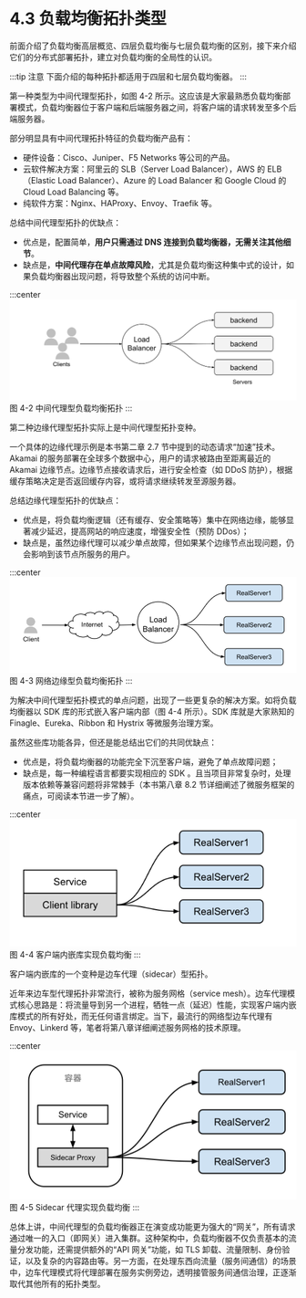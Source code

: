 # 4.3 负载均衡拓扑类型

前面介绍了负载均衡高层概览、四层负载均衡与七层负载均衡的区别，接下来介绍它们的分布式部署拓扑，建立对负载均衡的全局性的认识。

:::tip 注意
下面介绍的每种拓扑都适用于四层和七层负载均衡器。
:::

第一种类型为中间代理型拓扑，如图 4-2 所示。这应该是大家最熟悉负载均衡部署模式，负载均衡器位于客户端和后端服务器之间，将客户端的请求转发至多个后端服务器。

部分明显具有中间代理拓扑特征的负载均衡产品有：

- 硬件设备：Cisco、Juniper、F5 Networks 等公司的产品。
- 云软件解决方案：阿里云的 SLB（Server Load Balancer），AWS 的 ELB（Elastic Load Balancer）、Azure 的 Load Balancer 和 Google Cloud 的 Cloud Load Balancing 等。
- 纯软件方案：Nginx、HAProxy、Envoy、Traefik 等。

总结中间代理型拓扑的优缺点：
 - 优点是，配置简单，**用户只需通过 DNS 连接到负载均衡器，无需关注其他细节**。
 - 缺点是，**中间代理存在单点故障风险**，尤其是负载均衡这种集中式的设计，如果负载均衡器出现问题，将导致整个系统的访问中断。

:::center
  ![](../assets/balancer.svg)<br/>
 图 4-2 中间代理型负载均衡拓扑
:::


第二种边缘代理型拓扑实际上是中间代理型拓扑变种。

一个具体的边缘代理示例是本书第二章 2.7 节中提到的动态请求“加速”技术。Akamai 的服务部署在全球多个数据中心，用户的请求被路由至距离最近的 Akamai 边缘节点。边缘节点接收请求后，进行安全检查（如 DDoS 防护），根据缓存策略决定是否返回缓存内容，或将请求继续转发至源服务器。

总结边缘代理型拓扑的优缺点：
 - 优点是，将负载均衡逻辑（还有缓存、安全策略等）集中在网络边缘，能够显著减少延迟，提高网站的响应速度，增强安全性（预防 DDos）；
 - 缺点是，虽然边缘代理可以减少单点故障，但如果某个边缘节点出现问题，仍会影响到该节点所服务的用户。

:::center
  ![](../assets/balancer-edge-proxy.svg)<br/>
 图 4-3 网络边缘型负载均衡拓扑
:::

为解决中间代理型拓扑模式的单点问题，出现了一些更复杂的解决方案。如将负载均衡器以 SDK 库的形式嵌入客户端内部（图 4-4 所示）。SDK 库就是大家熟知的 Finagle、Eureka、Ribbon 和 Hystrix 等微服务治理方案。

虽然这些库功能各异，但还是能总结出它们的共同优缺点：
- 优点是，将负载均衡器的功能完全下沉至客户端，避免了单点故障问题；
- 缺点是，每一种编程语言都要实现相应的 SDK 。且当项目非常复杂时，处理版本依赖等兼容问题将非常棘手（本书第八章 8.2 节详细阐述了微服务框架的痛点，可阅读本节进一步了解）。

:::center
  ![](../assets/balancer-sdk.svg)<br/>
 图 4-4 客户端内嵌库实现负载均衡
:::

客户端内嵌库的一个变种是边车代理（sidecar）型拓扑。

近年来边车型代理拓扑非常流行，被称为服务网格（service mesh）。边车代理模式核心思路是：将流量导到另一个进程，牺牲一点（延迟）性能，实现客户端内嵌库模式的所有好处，而无任何语言绑定。当下，最流行的网络型边车代理有 Envoy、Linkerd 等，笔者将第八章详细阐述服务网格的技术原理。

:::center
  ![](../assets/balancer-sidecar.svg)<br/>
 图 4-5 Sidecar 代理实现负载均衡
:::

总体上讲，中间代理型的负载均衡器正在演变成功能更为强大的“网关”，所有请求通过唯一的入口（即网关）进入集群。这种架构中，负载均衡器不仅负责基本的流量分发功能，还需提供额外的“API 网关”功能，如 TLS 卸载、流量限制、身份验证，以及复杂的内容路由等。另一方面，在处理东西向流量（服务间通信）的场景中，边车代理模式将代理部署在服务实例旁边，透明接管服务间通信治理，正逐渐取代其他所有的拓扑类型。